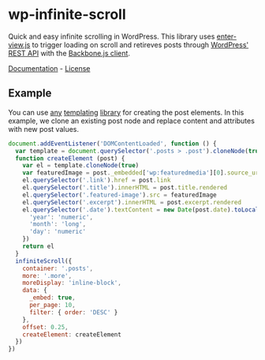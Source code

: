 # wp-infinite-scroll

Quick and easy infinite scrolling in WordPress. This library uses [enter-view.js](https://github.com/russellgoldenberg/enter-view/) to trigger loading on scroll and retireves posts through [WordPress' REST API](https://developer.wordpress.org/rest-api/) with the [Backbone.js client](https://developer.wordpress.org/rest-api/using-the-rest-api/backbone-javascript-client/).

[Documentation](https://marksteve.com/wp-infinite-scroll) -
[License](LICENSE)

## Example

You can use [any](https://github.com/wycats/handlebars.js) [templating](https://github.com/janl/mustache.js) [library](https://github.com/mde/ejs) for creating the post elements. In this example, we clone an existing post node and replace content and attributes with new post values.

```js
document.addEventListener('DOMContentLoaded', function () {
  var template = document.querySelector('.posts > .post').cloneNode(true)
  function createElement (post) {
    var el = template.cloneNode(true)
    var featuredImage = post._embedded['wp:featuredmedia'][0].source_url
    el.querySelector('.link').href = post.link
    el.querySelector('.title').innerHTML = post.title.rendered
    el.querySelector('.featured-image').src = featuredImage
    el.querySelector('.excerpt').innerHTML = post.excerpt.rendered
    el.querySelector('.date').textContent = new Date(post.date).toLocaleString(undefined, {
      'year': 'numeric',
      'month': 'long',
      'day': 'numeric'
    })
    return el
  }
  infiniteScroll({
    container: '.posts',
    more: '.more',
    moreDisplay: 'inline-block',
    data: {
      _embed: true,
      per_page: 10,
      filter: { order: 'DESC' }
    },
    offset: 0.25,
    createElement: createElement
  })
})
```
